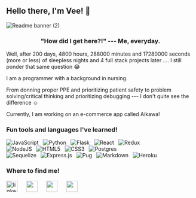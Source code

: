 ## Hello there, I'm Vee! 👋
![Readme banner (2)](https://user-images.githubusercontent.com/92604480/175332216-d8fea704-1420-44ab-8216-0e04f5d17155.gif)
<!-- ![Readme banner](https://user-images.githubusercontent.com/92604480/175169197-0b41275b-b003-4fc0-8f25-59c7081e71c0.gif) -->



<h3 align= "center" dir="auto">"How did I get here?!" --- Me, everyday.</h3>

Well, after 200 days, 4800 hours, 288000 minutes and 17280000 seconds (more or less) of sleepless nights and 4 full stack projects later .... I still ponder that same question :joy:

I am a programmer with a background in nursing. 

From donning proper PPE and prioritizing patient safety to problem solving/critical thinking and prioritizing debugging --- I don't quite see the difference :relaxed:

Currently, I am working on an e-commerce app called Aikawa!

### Fun tools and languages I've learned!

![JavaScript](https://img.shields.io/badge/code-javascript-%23316192.svg?style=for-the-badge&logo=javascript&logoColor=white&color=2bbc8a)&nbsp;&nbsp;
![Python](https://img.shields.io/badge/code-python-%23316192.svg?style=for-the-badge&logo=python&logoColor=white&color=2bbc8a)&nbsp;&nbsp; 
![Flask](https://img.shields.io/badge/tools-flask-%23316192.svg?style=for-the-badge&logo=flask&logoColor=white&color=2bbc8a)&nbsp;&nbsp;
![React](https://img.shields.io/badge/code-react-%23316192.svg?style=for-the-badge&logo=react&logoColor=white&color=2bbc8a)&nbsp;&nbsp; 
![Redux](https://img.shields.io/badge/code-redux-%23316192.svg?style=for-the-badge&logo=redux&logoColor=white&color=2bbc8a)&nbsp;&nbsp; </br>
![NodeJS](https://img.shields.io/badge/tools-node.js-%23316192.svg?style=for-the-badge&logo=node.js&logoColor=white&color=2bbc8a)&nbsp;&nbsp;
![HTML5](https://img.shields.io/badge/designtools-html5-%23316192.svg?style=for-the-badge&logo=html5&logoColor=white&color=2bbc8a)&nbsp;&nbsp;
![CSS3](https://img.shields.io/badge/designtools-css3-%23316192.svg?style=for-the-badge&logo=css3&logoColor=white&color=2bbc8a)&nbsp;&nbsp; 
![Postgres](https://img.shields.io/badge/tools-postgres-%23316192.svg?style=for-the-badge&logo=postgresql&logoColor=white&color=2bbc8a)&nbsp;&nbsp; </br>
![Sequelize](https://img.shields.io/badge/tools-Sequelize-52B0E7?style=for-the-badge&logo=Sequelize&logoColor=white&color=2bbc8a)&nbsp;&nbsp; 
![Express.js](https://img.shields.io/badge/datalanguage-express.js-%23316192.svg?style=for-the-badge&logo=express&logoColor=white&color=2bbc8a)&nbsp;&nbsp;
![Pug](https://img.shields.io/badge/code-pug-%23316192.svg?style=for-the-badge&logo=pug&logoColor=white&color=2bbc8a)&nbsp;&nbsp;
![Markdown](https://img.shields.io/badge/tools-markdown-%23316192.svg?style=for-the-badge&logo=markdown&logoColor=white&color=2bbc8a)&nbsp;&nbsp;
![Heroku](https://img.shields.io/badge/tools-heroku-%23316192.svg?style=for-the-badge&logo=heroku&logoColor=white&color=2bbc8a)&nbsp;&nbsp; 

### Where to find me!

<p align="left">
<a href="https://www.linkedin.com/in/vee-alianza/" target="blank"><img align="center" src="https://user-images.githubusercontent.com/92604480/175338280-ccd206fd-432e-4bff-b232-164ba5ab742c.svg" alt="linkedin" height="30" /></a> &nbsp;&nbsp;&nbsp;&nbsp;
<a href="https://angel.co/u/vee-alianza" target="blank"><img align="center" src="https://user-images.githubusercontent.com/92604480/175338175-19ae53eb-80b2-4c46-8246-e412a1ca436d.png" style="color:white"  alt="angel-list" height="30" /></a> &nbsp;&nbsp;&nbsp;&nbsp;
<a href="mailto:vee.alianza@gmail.com" target="blank"><img align="center" src="https://user-images.githubusercontent.com/92604480/175336308-39adead6-9e3e-4d9c-a116-08e3c49a9a18.svg" style="color:white"  alt="angel-list" height="30" /></a> &nbsp;&nbsp;&nbsp;&nbsp;
<a href="https://vee-alianza.github.io/" target="blank"><img align="center" src="https://user-images.githubusercontent.com/92604480/184016568-0e8e8266-ab63-4e1e-955c-87d16f3204c8.png" style="color:white"  alt="angel-list" height="30" /></a> &nbsp;&nbsp;&nbsp;&nbsp;
</p>
